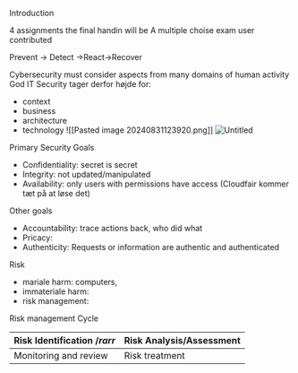 Introduction

4 assignments
the final handin will be
A multiple choise exam
user contributed

Prevent → Detect →React→Recover

Cybersecurity must consider aspects from many domains of human activity
God IT Security tager derfor højde for:
- context
- business
- architecture
- technology
![[Pasted image 20240831123920.png]]
![Untitled](https://prod-files-secure.s3.us-west-2.amazonaws.com/8d41cd10-ee1e-4844-a11d-2f436a65b0e6/2efa9c52-c6c0-4e6c-bf6e-0ea43e7a19cd/Untitled.png)


Primary Security Goals
- Confidentiality: secret is secret
- Integrity: not updated/manipulated
- Availability: only users with permissions have access (Cloudfair kommer tæt på at løse det)

Other goals
- Accountability: trace actions back, who did what
- Pricacy:
- Authenticity: Requests or information are authentic and authenticated

Risk
- mariale harm: computers,
- immateriale harm:
- risk management:

Risk management Cycle

| Risk Identification $/rarr$ | Risk Analysis/Assessment |
| --------------------------- | ------------------------ |
| Monitoring and review       | Risk treatment           |
